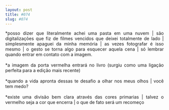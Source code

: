 ```yaml
---
layout: post
title: #074
slug: #074
---
```


<p class="description" style="text-align: justify;">
*posso dizer que literalmente achei uma pasta em uma nuvem | são digitalizações que fiz de filmes vencidos que deixei totalmente de lado | simplesmente apaguei da minha memória | as vezes fotografar é isso mesmo | o gesto se torna algo para esquecer aquela cena | só lembrar quando entrar em contato com a imagem.
<br>
  <br>
*a imagem da porta vermelha entrará no livro (surgiu como uma ligação perfeita para a edição mais recente)
<br>
  <br>
*quando a vida apronta dessas te desafio a olhar nos meus olhos | você tem medo? 
<br>
  <br>
*existe uma divisão bem clara através das cores primarias | talvez o vermelho seja a cor que encerra | o que de fato será um recomeço
<br>
  <br>
